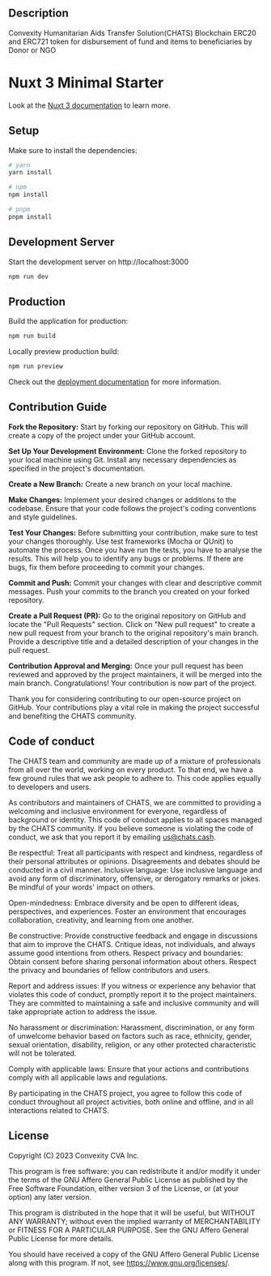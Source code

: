 ## Description 
Convexity Humanitarian Aids Transfer Solution(CHATS) Blockchain ERC20 and ERC721 token for disbursement of fund and items to beneficiaries by Donor or NGO

# Nuxt 3 Minimal Starter

Look at the [Nuxt 3 documentation](https://nuxt.com/docs/getting-started/introduction) to learn more.

## Setup

Make sure to install the dependencies:

```bash
# yarn
yarn install

# npm
npm install

# pnpm
pnpm install
```

## Development Server

Start the development server on http://localhost:3000

```bash
npm run dev
```

## Production

Build the application for production:

```bash
npm run build
```

Locally preview production build:

```bash
npm run preview
```

Check out the [deployment documentation](https://nuxt.com/docs/getting-started/deployment) for more information.


## Contribution Guide
**Fork the Repository:**
Start by forking our repository on GitHub. This will create a copy of the project under your GitHub account.


**Set Up Your Development Environment:**
Clone the forked repository to your local machine using Git. Install any necessary dependencies as specified in the project's documentation.


**Create a New Branch:**
Create a new branch on your local machine.


**Make Changes:**
Implement your desired changes or additions to the codebase. Ensure that your code follows the project's coding conventions and style guidelines.


**Test Your Changes:**
Before submitting your contribution, make sure to test your changes thoroughly. Use test frameworks (Mocha or QUnit) to automate the process. Once you have run the tests, you have to analyse the results. This will help you to identify any bugs or problems. If there are bugs, fix them before proceeding to commit your changes.


**Commit and Push:**
Commit your changes with clear and descriptive commit messages. Push your commits to the branch you created on your forked repository.


**Create a Pull Request (PR):**
Go to the original repository on GitHub and locate the "Pull Requests" section. Click on "New pull request" to create a new pull request from your branch to the original repository's main branch. Provide a descriptive title and a detailed description of your changes in the pull request.


**Contribution Approval and Merging:**
Once your pull request has been reviewed and approved by the project maintainers, it will be merged into the main branch. Congratulations! Your contribution is now part of the project.

Thank you for considering contributing to our open-source project on GitHub. Your contributions play a vital role in making the project successful and benefiting the CHATS community.


## Code of conduct
The CHATS team and community are made up of a mixture of professionals from all over the world, working on every product. To that end, we have a few ground rules that we ask people to adhere to. This code applies equally to developers and users.

As contributors and maintainers of CHATS, we are committed to providing a welcoming and inclusive environment for everyone, regardless of background or identity. This code of conduct applies to all spaces managed by the CHATS community.
If you believe someone is violating the code of conduct, we ask that you report it by emailing us@chats.cash.

Be respectful: Treat all participants with respect and kindness, regardless of their personal attributes or opinions. Disagreements and debates should be conducted in a civil manner.
Inclusive language: Use inclusive language and avoid any form of discriminatory, offensive, or derogatory remarks or jokes. Be mindful of your words' impact on others.

Open-mindedness: Embrace diversity and be open to different ideas, perspectives, and experiences. Foster an environment that encourages collaboration, creativity, and learning from one another.

Be constructive: Provide constructive feedback and engage in discussions that aim to improve the CHATS. Critique ideas, not individuals, and always assume good intentions from others.
Respect privacy and boundaries: Obtain consent before sharing personal information about others. Respect the privacy and boundaries of fellow contributors and users.

Report and address issues: If you witness or experience any behavior that violates this code of conduct, promptly report it to the project maintainers. They are committed to maintaining a safe and inclusive community and will take appropriate action to address the issue.

No harassment or discrimination: Harassment, discrimination, or any form of unwelcome behavior based on factors such as race, ethnicity, gender, sexual orientation, disability, religion, or any other protected characteristic will not be tolerated.

Comply with applicable laws: Ensure that your actions and contributions comply with all applicable laws and regulations.

By participating in the CHATS project, you agree to follow this code of conduct throughout all project activities, both online and offline, and in all interactions related to CHATS.


## License
Copyright (C) 2023  Convexity CVA Inc.

This program is free software: you can redistribute it and/or modify it under the terms of the GNU Affero General Public License as published by the Free Software Foundation, either version 3 of the License, or (at your option) any later version.

This program is distributed in the hope that it will be useful, but WITHOUT ANY WARRANTY; without even the implied warranty of MERCHANTABILITY or FITNESS FOR A PARTICULAR PURPOSE.  See the GNU Affero General Public License for more details.

You should have received a copy of the GNU Affero General Public License along with this program.  If not, see <https://www.gnu.org/licenses/>.

